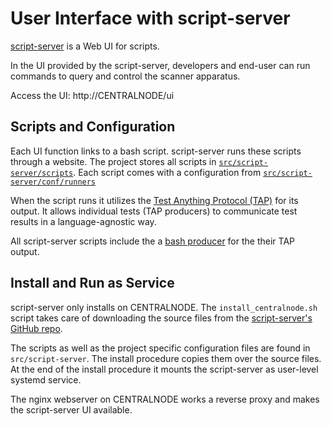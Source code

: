 # User Interface with script-server

[script-server](https://github.com/bugy/script-server) is a Web UI for scripts. 

In the UI provided by the script-server, developers and end-user can run commands to query and control the scanner apparatus.

Access the UI: http://CENTRALNODE/ui

## Scripts and Configuration

Each UI function links to a bash script. script-server runs these scripts through a website. The project stores all scripts in [`src/script-server/scripts`](../src/script-server/scripts). Each script comes with a configuration from [`src/script-server/conf/runners`](../src/script-server/conf/runners)

When the script runs it utilizes the [Test Anything Protocol (TAP)](https://en.wikipedia.org/wiki/Test_Anything_Protocol) for its output. It allows individual tests (TAP producers) to communicate test results in a language-agnostic way. 

All script-server scripts include the a [bash producer](https://github.com/goozbach/bash-tap-functions) for the their TAP output.
 
## Install and Run as Service

script-server only installs on CENTRALNODE. The `install_centralnode.sh` script takes care of downloading the source files from the [script-server's GitHub repo](https://github.com/bugy/script-server). 

The scripts as well as the project specific configuration files are found in `src/script-server`. The install procedure copies them over the source files. At the end of the install procedure it mounts the script-server as user-level systemd service.

The nginx webserver on CENTRALNODE works a reverse proxy and makes the script-server UI available.